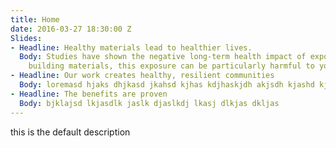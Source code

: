 ```yaml
---
title: Home
date: 2016-03-27 18:30:00 Z
Slides:
- Headline: Healthy materials lead to healthier lives.
  Body: Studies have shown the negative long-term health impact of exposure to toxic
    building materials, this exposure can be particularly harmful to young children.
- Headline: Our work creates healthy, resilient communities
  Body: loremasd hjaks dhjkasd jkahsd kjhas kdjhaskjdh akjsdh kjashd kjashdjk sahkdjhas
- Headline: The benefits are proven
  Body: bjklajsd lkjasdlk jaslk djaslkdj lkasj dlkjas dkljas
---
```


this is the default description